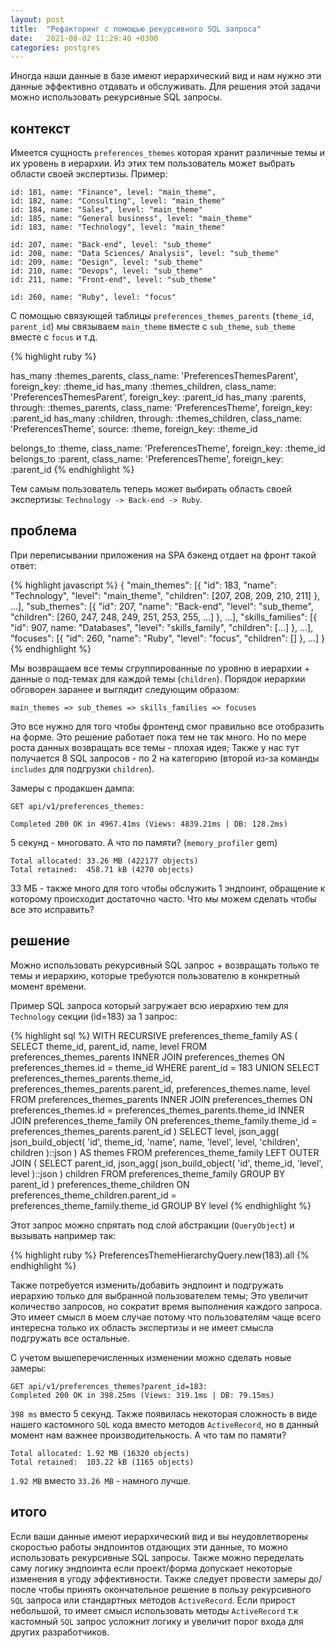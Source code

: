 ```yaml
---
layout: post
title:  "Рефакторинг с помощью рекурсивного SQL запроса"
date:   2021-08-02 11:29:40 +0300
categories: postgres
---
```

Иногда наши данные в базе имеют иерархический вид и нам нужно эти данные эффективно отдавать и обслуживать. Для решения этой задачи можно использовать рекурсивные SQL запросы.

## контекст

Имеется сущность `preferences_themes` которая хранит различные темы и их уровень в иерархии. Из этих тем пользователь может выбрать области своей экспертизы. Пример:
```
id: 181, name: "Finance", level: "main_theme",
id: 182, name: "Consulting", level: "main_theme"
id: 184, name: "Sales", level: "main_theme"
id: 185, name: "General business", level: "main_theme"
id: 183, name: "Technology", level: "main_theme"

id: 207, name: "Back-end", level: "sub_theme"
id: 208, name: "Data Sciences/ Analysis", level: "sub_theme"
id: 209, name: "Design", level: "sub_theme"
id: 210, name: "Devops", level: "sub_theme"
id: 211, name: "Front-end", level: "sub_theme"

id: 260, name: "Ruby", level: "focus"
```
C помощью связующей таблицы `preferences_themes_parents` (`theme_id`, `parent_id`) мы связываем `main_theme` вместе с `sub_theme`, `sub_theme` вместе с `focus` и т.д.

{% highlight ruby %}
<!-- PreferencesTheme -->
has_many :themes_parents, class_name: 'PreferencesThemesParent', foreign_key: :theme_id
has_many :themes_children, class_name: 'PreferencesThemesParent', foreign_key: :parent_id
has_many :parents, through: :themes_parents, class_name: 'PreferencesTheme', foreign_key: :parent_id
has_many :children, through: :themes_children, class_name: 'PreferencesTheme', source: :theme, foreign_key: :theme_id

<!-- PreferencesThemesParent -->
belongs_to :theme, class_name: 'PreferencesTheme', foreign_key: :theme_id
belongs_to :parent, class_name: 'PreferencesTheme', foreign_key: :parent_id
{% endhighlight %}

Тем самым пользователь теперь может выбирать область своей экспертизы: `Technology -> Back-end -> Ruby`.

## проблема

При переписывании приложения на SPA бэкенд отдает на фронт такой ответ:

{% highlight javascript %}
{
  "main_themes": [{ "id": 183, "name": "Technology", "level": "main_theme", "children": [207, 208, 209, 210, 211] }, ...],
  "sub_themes": [{ "id": 207, "name": "Back-end", "level": "sub_theme", "children": [260, 247, 248, 249, 251, 253, 255, ...] }, ...],
  "skills_families": [{ "id": 907, name: "Databases", "level": "skills_family", "children": [...] }, ...],
  "focuses": [{ "id": 260, "name": "Ruby", "level": "focus", "children": [] }, ...]
}
{% endhighlight %}

Мы возвращаем все темы сгруппированные по уровню в иерархии + данные о под-темах для каждой темы (`children`). Порядок иерархии обговорен заранее и выглядит следующим образом:
```
main_themes => sub_themes => skills_families => focuses
```
Это все нужно для того чтобы фронтенд смог правильно все отобразить на форме. Это решение работает пока тем не так много. Но по мере роста данных возвращать все темы - плохая идея;
Также у нас тут получается 8 SQL запросов - по 2 на категорию (второй из-за команды `includes` для подгрузки `children`).

Замеры с продакшен дампа:

```
GET api/v1/preferences_themes:

Completed 200 OK in 4967.41ms (Views: 4839.21ms | DB: 128.2ms)
```

5 секунд - многовато. А что по памяти? (`memory_profiler` gem)

```
Total allocated: 33.26 MB (422177 objects)
Total retained:  458.71 kB (4270 objects)
```

33 МБ - также много для того чтобы обслужить 1 эндпоинт, обращение к которому происходит достаточно часто. Что мы можем сделать чтобы все это исправить?

## решение

Можно использовать рекурсивный SQL запрос + возвращать только те темы и иерархию, которые требуются пользователю в конкретный момент времени.

Пример SQL запроса который загружает всю иерархию тем для `Technology` секции (id=183) за 1 запрос:

{% highlight sql %}
WITH RECURSIVE preferences_theme_family AS (
  SELECT theme_id, parent_id, name, level
  FROM preferences_themes_parents
      INNER JOIN preferences_themes ON preferences_themes.id = theme_id
  WHERE parent_id = 183
  UNION
  SELECT preferences_themes_parents.theme_id,
         preferences_themes_parents.parent_id,
         preferences_themes.name,
         level
  FROM preferences_themes_parents
      INNER JOIN preferences_themes ON preferences_themes.id = preferences_themes_parents.theme_id
      INNER JOIN preferences_theme_family ON preferences_theme_family.theme_id = preferences_themes_parents.parent_id
)
 SELECT
        level,
        json_agg(
            json_build_object(
                'id', theme_id,
                'name', name,
                'level', level,
                'children', children
                )::json
            ) AS themes
FROM preferences_theme_family
    LEFT OUTER JOIN (
        SELECT
               parent_id,
               json_agg(
                   json_build_object(
                       'id', theme_id,
                       'level', level
                       )::json
                   ) children
        FROM preferences_theme_family
        GROUP BY parent_id
    ) preferences_theme_children ON preferences_theme_children.parent_id = preferences_theme_family.theme_id
GROUP BY level
{% endhighlight %}

Этот запрос можно спрятать под слой абстракции (`QueryObject`) и вызывать например так:

{% highlight ruby %}
PreferencesThemeHierarchyQuery.new(183).all
{% endhighlight %}

Также потребуется изменить/добавить эндпоинт и подгружать иерархию только для выбранной пользователем темы; Это увеличит количество запросов, но сократит время выполнения каждого запроса. Это имеет смысл в моем случае потому что пользователям чаще всего интересна только их область экспертизы и не имеет смысла подгружать все остальные.

С учетом вышеперечисленных изменении можно сделать новые замеры:

```
GET api/v1/preferences_themes?parent_id=183:
Completed 200 OK in 398.25ms (Views: 319.1ms | DB: 79.15ms)
```

`398 ms` вместо 5 секунд. Также появилась некоторая сложность в виде нашего кастомного `SQL` кода вместо методов `ActiveRecord`, но в данный момент нам важнее производительность. А что там по памяти? 

```
Total allocated: 1.92 MB (16320 objects)
Total retained:  103.22 kB (1165 objects)
```

`1.92 MB` вместо `33.26 MB` - намного лучше.

## итого

Если ваши данные имеют иерархический вид и вы неудовлетворены скоростью работы эндпоинтов отдающих эти данные, то можно использовать рекурсивные SQL запросы. Также можно переделать саму логику эндпоинта если проект/форма допускает некоторые изменения в угоду эффективности. Также следует провести замеры до/после чтобы принять окончательное решение в пользу рекурсивного `SQL` запроса или стандартных методов `ActiveRecord`. Если прирост небольшой, то имеет смысл использовать методы `ActiveRecord` т.к кастомный `SQL` запрос усложнит логику и увеличит порог входа для других разработчиков.
